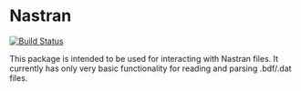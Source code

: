# Nastran

[![Build Status](https://travis-ci.org/drewkett/Nastran.jl.svg?branch=master)](https://travis-ci.org/drewkett/Nastran.jl)

This package is intended to be used for interacting with Nastran files. It currently has only very basic functionality for reading and parsing .bdf/.dat files. 
